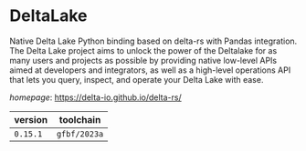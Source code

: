 # DeltaLake

Native Delta Lake Python binding based on delta-rs with Pandas integration. The Delta Lake project aims to unlock the power of the Deltalake for as many users and projects as possible by providing native low-level APIs aimed at developers and integrators, as well as a high-level operations API that lets you query, inspect, and operate your Delta Lake with ease.

*homepage*: <https://delta-io.github.io/delta-rs/>

version | toolchain
--------|----------
``0.15.1`` | ``gfbf/2023a``
